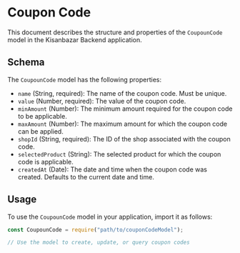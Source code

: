 
# Coupon Code

This document describes the structure and properties of the `CoupounCode` model in the Kisanbazar Backend application.

## Schema

The `CoupounCode` model has the following properties:

- `name` (String, required): The name of the coupon code. Must be unique.
- `value` (Number, required): The value of the coupon code.
- `minAmount` (Number): The minimum amount required for the coupon code to be applicable.
- `maxAmount` (Number): The maximum amount for which the coupon code can be applied.
- `shopId` (String, required): The ID of the shop associated with the coupon code.
- `selectedProduct` (String): The selected product for which the coupon code is applicable.
- `createdAt` (Date): The date and time when the coupon code was created. Defaults to the current date and time.

## Usage

To use the `CoupounCode` model in your application, import it as follows:

```javascript
const CoupounCode = require("path/to/couponCodeModel");

// Use the model to create, update, or query coupon codes
```
```